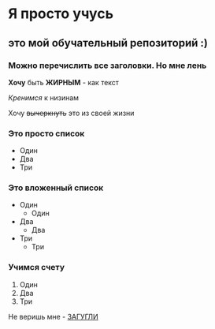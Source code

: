 # Я просто учусь
## это мой обучательный репозиторий :)
### Можно перечислить все заголовки. Но мне лень

**Хочу** быть **ЖИРНЫМ** - как текст

*Кренимся* к низинам

Хочу ~~вычеркнуть~~ это из своей жизни

### Это просто список
* Один
* Два
* Три

### Это вложенный список
* Один
	* Один
* Два
	* Два
* Три
	* Три

### Учимся счету
1. Один
6. Два
0. Три

Не веришь мне - [ЗАГУГЛИ](https://www.google.com/)	

